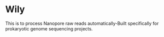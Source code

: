 # Wily
This is to process Nanopore raw reads automatically-Built specifically for prokaryotic genome sequencing projects. 
